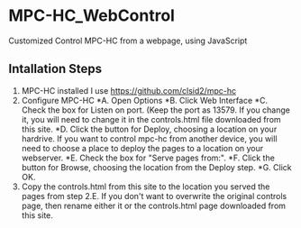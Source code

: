 # MPC-HC_WebControl
Customized Control MPC-HC from a webpage, using JavaScript

## Intallation Steps
1.  MPC-HC installed
I use https://github.com/clsid2/mpc-hc
2.  Configure MPC-HC
    *A. Open Options
    *B. Click Web Interface
    *C. Check the box for Listen on port. (Keep the port as 13579. If you change it, you will need to change it in the controls.html file downloaded from this site.
    *D. Click the button for Deploy, choosing a location on your hardrive. If you want to control mpc-hc from another device, you will need to choose a place to deploy the pages to a location on your webserver.
    *E. Check the box for "Serve pages from:".
    *F. Click the button for Browse, choosing the location from the Deploy step.
    *G. Click OK.
3.  Copy the controls.html from this site to the location you served the pages from step 2.E. If you don't want to overwrite the original controls page, then rename either it or the controls.html page downloaded from this site.
